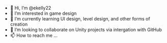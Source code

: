 - 👋 Hi, I’m @ekelly22
- 👀 I’m interested in game design
- 🌱 I’m currently learning UI design, level design, and other forms of creation
- 💞️ I’m looking to collaborate on Unity projects via intergation with GitHub
- 📫 How to reach me ...

<!---
ekelly22/ekelly22 is a ✨ special ✨ repository because its `README.md` (this file) appears on your GitHub profile.
You can click the Preview link to take a look at your changes.
--->
